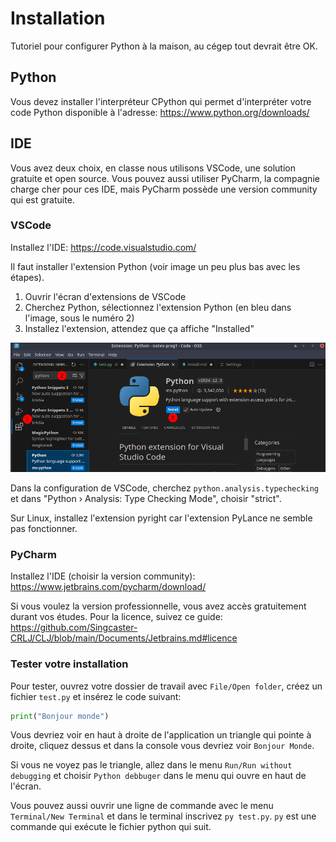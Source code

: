 # Installation

Tutoriel pour configurer Python à la maison, au cégep tout devrait être OK.

## Python

Vous devez installer l'interpréteur CPython qui permet d'interpréter votre code Python disponible à l'adresse: https://www.python.org/downloads/

## IDE

Vous avez deux choix, en classe nous utilisons VSCode, une solution gratuite et open source. Vous pouvez aussi utiliser PyCharm, la compagnie charge cher pour ces IDE, mais PyCharm possède une version community qui est gratuite.

### VSCode

Installez l'IDE: https://code.visualstudio.com/

Il faut installer l'extension Python (voir image un peu plus bas avec les étapes).

 1. Ouvrir l'écran d'extensions de VSCode
 2. Cherchez Python, sélectionnez l'extension Python (en bleu dans l'image, sous le numéro 2)
 3. Installez l'extension, attendez que ça affiche "Installed"

![Copie d'écran installation plugin](../imgs/install/vscode-plugin-python.png)

Dans la configuration de VSCode, cherchez `python.analysis.typechecking` et dans "Python › Analysis: Type Checking Mode", choisir "strict".

Sur Linux, installez l'extension pyright car l'extension PyLance ne semble pas fonctionner.

### PyCharm

Installez l'IDE (choisir la version community): https://www.jetbrains.com/pycharm/download/

Si vous voulez la version professionnelle, vous avez accès gratuitement durant vos études. Pour la licence, suivez ce guide: https://github.com/Singcaster-CRLJ/CLJ/blob/main/Documents/Jetbrains.md#licence

### Tester votre installation

Pour tester, ouvrez votre dossier de travail avec `File/Open folder`, créez un fichier `test.py` et insérez le code suivant:

```py
print("Bonjour monde")
```

Vous devriez voir en haut à droite de l'application un triangle qui pointe à droite, cliquez dessus et dans la console vous devriez voir `Bonjour Monde`.

Si vous ne voyez pas le triangle, allez dans le menu `Run/Run without debugging` et choisir `Python debbuger` dans le menu qui ouvre en haut de l'écran.

Vous pouvez aussi ouvrir une ligne de commande avec le menu `Terminal/New Terminal` et dans le terminal inscrivez `py test.py`. `py` est une commande qui exécute le fichier python qui suit.